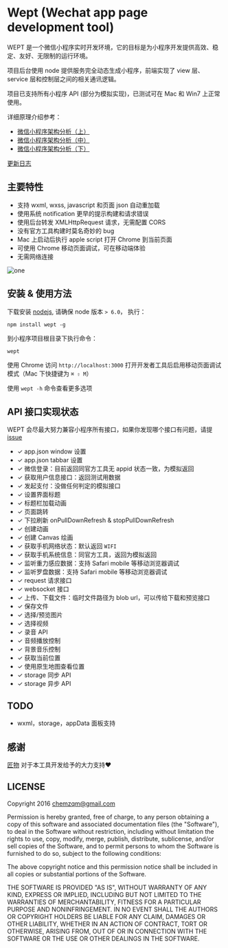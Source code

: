 # Wept (Wechat app page development tool)

WEPT 是一个微信小程序实时开发环境，它的目标是为小程序开发提供高效、稳定、友好、无限制的运行环境。

项目后台使用 node 提供服务完全动态生成小程序，前端实现了 view 层、service
层和控制层之间的相关通讯逻辑。

项目已支持所有小程序 API (部分为模拟实现)，已测试可在 Mac 和 Win7 上正常使用。

详细原理介绍参考：

* [微信小程序架构分析（上）](https://zhuanlan.zhihu.com/p/22754296)
* [微信小程序架构分析（中）](https://zhuanlan.zhihu.com/p/22765476)
* [微信小程序架构分析（下）](https://zhuanlan.zhihu.com/p/22932309)

[更新日志](https://github.com/chemzqm/wept/blob/master/history.md)

## 主要特性

* 支持 wxml, wxss, javascript 和页面 json 自动重加载
* 使用系统 notification 更早的提示构建和请求错误
* 使用后台转发 XMLHttpRequest 请求，无需配置 CORS
* 没有官方工具构建时莫名奇妙的 bug
* Mac 上启动后执行 apple script 打开 Chrome 到当前页面
* 可使用 Chrome 移动页面调试，可在移动端体验
* 无需网络连接

![one](https://cloud.githubusercontent.com/assets/251450/19413094/f46273d6-9356-11e6-9216-06ef2e2e3888.gif)

## 安装 & 使用方法

下载安装 [nodejs](https://nodejs.org), 请确保 node 版本 `> 6.0`， 执行：

    npm install wept -g

到小程序项目根目录下执行命令：

    wept

使用 Chrome 访问 `http://localhost:3000` 打开开发者工具后启用移动页面调试模式（Mac 下快捷键为 `⌘ ⇧ M`）

使用 `wept -h` 命令查看更多选项

## API 接口实现状态

WEPT 会尽最大努力兼容小程序所有接口，如果你发现哪个接口有问题，请提 [issue](https://github.com/chemzqm/wept/issues)

* ✓ app.json window 设置
* ✓ app.json tabbar 设置
* ✓ 微信登录：目前返回同官方工具无 appid 状态一致，为模拟返回
* ✓ 获取用户信息接口：返回测试用数据
* ✓ 发起支付：没做任何判定的模拟接口
* ✓ 设置界面标题
* ✓ 标题栏加载动画
* ✓ 页面跳转
* ✓ 下拉刷新 onPullDownRefresh & stopPullDownRefresh
* ✓ 创建动画
* ✓ 创建 Canvas 绘画
* ✓ 获取手机网络状态：默认返回 `WIFI`
* ✓ 获取手机系统信息：同官方工具，返回为模拟返回
* ✓ 监听重力感应数据：支持 Safari mobile 等移动浏览器调试
* ✓ 监听罗盘数据：支持 Safari mobile 等移动浏览器调试
* ✓ request 请求接口
* ✓ websocket 接口
* ✓ 上传、下载文件：临时文件路径为 blob url，可以传给下载和预览接口
* ✓ 保存文件
* ✓ 选择/预览图片
* ✓ 选择视频
* ✓ 录音 API
* ✓ 音频播放控制
* ✓ 背景音乐控制
* ✓ 获取当前位置
* ✓ 使用原生地图查看位置
* ✓ storage 同步 API
* ✓ storage 异步 API

## TODO

* wxml，storage，appData 面板支持

## 感谢

[匠物](https://www.jiangwoo.com/) 对于本工具开发给予的大力支持❤️

## LICENSE

Copyright 2016 chemzqm@gmail.com

Permission is hereby granted, free of charge, to any person obtaining
a copy of this software and associated documentation files (the "Software"),
to deal in the Software without restriction, including without limitation
the rights to use, copy, modify, merge, publish, distribute, sublicense,
and/or sell copies of the Software, and to permit persons to whom the
Software is furnished to do so, subject to the following conditions:

The above copyright notice and this permission notice shall be included
in all copies or substantial portions of the Software.

THE SOFTWARE IS PROVIDED "AS IS", WITHOUT WARRANTY OF ANY KIND,
EXPRESS OR IMPLIED, INCLUDING BUT NOT LIMITED TO THE WARRANTIES
OF MERCHANTABILITY, FITNESS FOR A PARTICULAR PURPOSE AND NONINFRINGEMENT.
IN NO EVENT SHALL THE AUTHORS OR COPYRIGHT HOLDERS BE LIABLE FOR ANY CLAIM,
DAMAGES OR OTHER LIABILITY, WHETHER IN AN ACTION OF CONTRACT,
TORT OR OTHERWISE, ARISING FROM, OUT OF OR IN CONNECTION WITH THE SOFTWARE
OR THE USE OR OTHER DEALINGS IN THE SOFTWARE.
